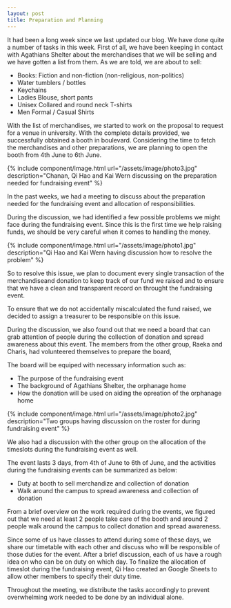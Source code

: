 ```yaml
---
layout: post
title: Preparation and Planning
---
```


It had been a long week since we last updated our blog.
We have done quite a number of tasks in this week.
First of all, we have been keeping in contact with Agathians
Shelter about the merchandises that we will be selling and
we have gotten a list from them. As we are told, we are about to sell:

- Books: Fiction and non-fiction (non-religious, non-politics)
- Water tumblers / bottles
- Keychains
- Ladies Blouse, short pants
- Unisex Collared and round neck T-shirts
- Men Formal / Casual Shirts

With the list of merchandises, we started to work on the proposal
to request for a venue in university. With the complete details
provided, we successfully obtained a booth in boulevard.
Considering the time to fetch the merchandises and other preparations,
we are planning to open the booth from 4th June to 6th June.

{% include component/image.html url="/assets/image/photo3.jpg"
description="Chanan, Qi Hao and Kai Wern discussing on the preparation needed
for fundraising event" %}

In the past weeks, we had a  meeting to discuss about
the preparation needed for the fundraising event
and allocation of responsibilities.

During the discussion, we had identified a few possible problems we
might face during the fundraising event. Since this is the first time
we help raising funds, we should be very careful when it comes to
handling the money.

{% include component/image.html url="/assets/image/photo1.jpg"
description="Qi Hao and Kai Wern having discussion how to resolve the problem" %}

So to resolve this issue, we plan to document every single transaction
of the merchandiseand donation to keep track of our fund we raised and
to ensure that we have a clean and transparent record on throught the
fundraising event.

To ensure that we do not accidentally miscalculated the fund raised,
we decided to assign a treasurer to be responsible on this issue.

During the discussion, we also found out that we need a board that
can grab attention of people during the collection of donation and
spread awareness about this event. The members from the other group,
Raeka and Charis, had volunteered themselves to prepare the board,

The board will be equiped with necessary information such as:

- The purpose of the fundraising event
- The background of Agathians Shelter, the orphanage home
- How the donation will be used on aiding the opreation of the orphanage
  home

{% include component/image.html url="/assets/image/photo2.jpg"
description="Two groups having discussion on the roster for during
fundraising event" %}

We also had a discussion with the other group on the allocation of the
timeslots during the fundraising event as well.

The event lasts 3 days, from 4th of June to 6th of June, and the
activities during the fundraising events can be summarized as below:

- Duty at booth to sell merchandize and collection of donation
- Walk around the campus to spread awareness and collection of donation

From a brief overview on the work required during the events, we figured
out that we need at least 2 people take care of the booth and around 2
people walk around the campus to collect donation and spread awareness.

Since some of us have classes to attend during some of these days,
we share our timetable with each other and discuss who will be responsible
of those duties for the event. After a brief discussion, each of us have a
rough idea on who can be on duty on which day. To finalize the allocation
of timeslot during the fundraising event, Qi Hao created an Google Sheets
to allow other members to specify their duty time.

Throughout the meeting, we distribute the tasks accordingly to prevent
overwhelming work needed to be done by an individual alone.
